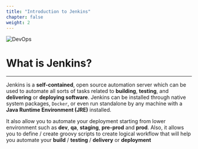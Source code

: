 ```yaml
---
title: "Introduction to Jenkins"
chapter: false
weight: 2
---
```


![DevOps](https://www.jenkins.io/images/logos/actor/256.png)

# What is Jenkins?

---

Jenkins is a **self-contained**, open source automation server which can be used to automate all sorts of tasks related to **building**, **testing**, and **delivering** or **deploying software**. Jenkins can be installed through native system packages, `Docker`, or even run standalone by any machine with a **Java Runtime Environment (JRE)** installed.

It also allow you to automate your deployment starting from lower environment such as **dev**, **qa**, **staging**, **pre-prod** and **prod**. Also, it allows you to define / create groovy scripts to create logical workflow that will help you automate your **build** / **testing** / **delivery** or **deployment**
